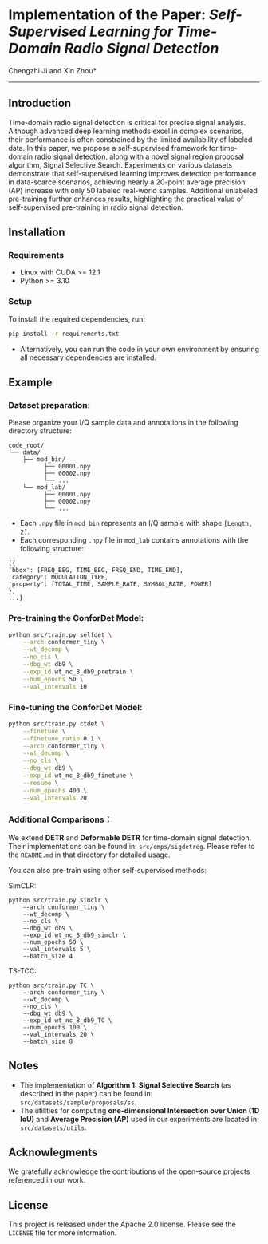 # Implementation of the Paper: *Self-Supervised Learning for Time-Domain Radio Signal Detection*

Chengzhi Ji and Xin Zhou\*

---

## Introduction

Time-domain radio signal detection is critical for precise signal analysis. Although advanced deep learning methods excel in complex scenarios, their performance is often constrained by the limited availability of labeled data. In this paper, we propose a self-supervised framework for time-domain radio signal detection, along with a novel signal region proposal algorithm, Signal Selective Search. Experiments on various datasets demonstrate that self-supervised learning improves detection performance in data-scarce scenarios, achieving nearly a 20-point average precision (AP) increase with only 50 labeled real-world samples. Additional unlabeled pre-training further enhances results, highlighting the practical value of self-supervised pre-training in radio signal detection.

## Installation

### Requirements

- Linux with CUDA >= 12.1
- Python >= 3.10

### Setup

To install the required dependencies, run:

```bash
pip install -r requirements.txt
```

* Alternatively, you can run the code in your own environment by ensuring all necessary dependencies are installed.

## Example

### Dataset preparation:

Please organize your I/Q sample data and annotations  in the following directory structure:

```
code_root/
└── data/
    ├── mod_bin/
          ├── 00001.npy
          ├── 00002.npy
          └── ...
    └── mod_lab/
          ├── 00001.npy
          ├── 00002.npy
          └── ...
```

* Each `.npy` file in `mod_bin` represents an I/Q sample with shape `[Length, 2]`.
* Each corresponding `.npy` file in `mod_lab` contains annotations with the following structure:

```
[{
'bbox': [FREQ_BEG, TIME_BEG, FREQ_END, TIME_END], 
'category': MODULATION_TYPE, 
'property': [TOTAL_TIME, SAMPLE_RATE, SYMBOL_RATE, POWER]
},
...]
```

### Pre-training the ConforDet Model:

```bash
python src/train.py selfdet \
    --arch conformer_tiny \
    --wt_decomp \
    --no_cls \
    --dbg_wt db9 \
    --exp_id wt_nc_8_db9_pretrain \
    --num_epochs 50 \
    --val_intervals 10
```

### Fine-tuning the ConforDet Model:

```bash
python src/train.py ctdet \
    --finetune \
    --finetune_ratio 0.1 \
    --arch conformer_tiny \
    --wt_decomp \
    --no_cls \
    --dbg_wt db9 \
    --exp_id wt_nc_8_db9_finetune \
    --resume \
    --num_epochs 400 \
    --val_intervals 20
```

### Additional Comparisons：

We extend **DETR** and **Deformable DETR** for time-domain signal detection. Their implementations can be found in: `src/cmps/sigdetreg`. Please refer to the `README.md` in that directory for detailed usage.

You can also pre-train using other self-supervised methods:

SimCLR:

```shell
python src/train.py simclr \
    --arch conformer_tiny \
    --wt_decomp \
    --no_cls \
    --dbg_wt db9 \
    --exp_id wt_nc_8_db9_simclr \
    --num_epochs 50 \
    --val_intervals 5 \
    --batch_size 4
```

TS-TCC:

``` shell
python src/train.py TC \
    --arch conformer_tiny \
    --wt_decomp \
    --no_cls \
    --dbg_wt db9 \
    --exp_id wt_nc_8_db9_TC \
    --num_epochs 100 \
    --val_intervals 20 \
    --batch_size 8
```

## Notes
- The implementation of **Algorithm 1: Signal Selective Search** (as described in the paper) can be found in:  `src/datasets/sample/proposals/ss`.
- The utilities for computing **one-dimensional Intersection over Union (1D IoU)** and **Average Precision (AP)** used in our experiments are located in:  `src/datasets/utils`.

## Acknowlegments

We gratefully acknowledge the contributions of the open-source projects referenced in our work.

## License

This project is released under the Apache 2.0 license. Please see the `LICENSE` file for more information.